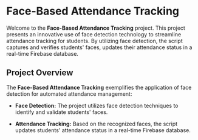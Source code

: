 # Face-Based Attendance Tracking

Welcome to the **Face-Based Attendance Tracking** project. This project presents an innovative use of face detection technology to streamline attendance tracking for students. By utilizing face detection, the script captures and verifies students' faces, updates their attendance status in a real-time Firebase database.

## Project Overview

The **Face-Based Attendance Tracking** exemplifies the application of face detection for automated attendance management:

- **Face Detection:** The project utilizes face detection techniques to identify and validate students' faces.

- **Attendance Tracking:** Based on the recognized faces, the script updates students' attendance status in a real-time Firebase database.

